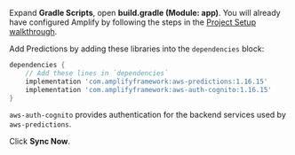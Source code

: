Expand **Gradle Scripts**, open **build.gradle (Module: app)**. You will already have configured Amplify by following the steps in the [Project Setup walkthrough](~/lib/project-setup/create-application.md).

Add Predictions by adding these libraries into the `dependencies` block:

```groovy
dependencies {
    // Add these lines in `dependencies`
    implementation 'com.amplifyframework:aws-predictions:1.16.15'
    implementation 'com.amplifyframework:aws-auth-cognito:1.16.15'
}
```

`aws-auth-cognito` provides authentication for the backend services used by `aws-predictions`.

Click **Sync Now**.
